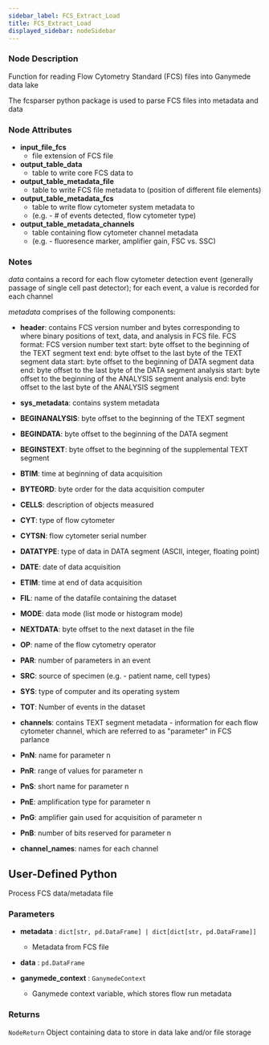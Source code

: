 ```yaml
---
sidebar_label: FCS_Extract_Load
title: FCS_Extract_Load
displayed_sidebar: nodeSidebar
---
```


### Node Description

Function for reading Flow Cytometry Standard (FCS) files into Ganymede data lake

The fcsparser python package is used to parse FCS files into metadata and data

### Node Attributes

- **input_file_fcs**
  - file extension of FCS file
- **output_table_data**
  - table to write core FCS data to
- **output_table_metadata_file**
  - table to write FCS file metadata to (position of different file elements)
- **output_table_metadata_fcs**
  - table to write flow cytometer system metadata to
  - (e.g. - # of events detected, flow cytometer type)
- **output_table_metadata_channels**
  - table containing flow cytometer channel metadata
  - (e.g. - fluoresence marker, amplifier gain, FSC vs. SSC)

### Notes

*data* contains a record for each flow cytometer detection event
(generally passage of single cell past detector); for each event, a value is recorded for
each channel

*metadata* comprises of the following components:

- **header**: contains FCS version number and bytes corresponding to where binary positions of text, data, and analysis in FCS file.
FCS format: FCS version number
text start: byte offset to the beginning of the TEXT segment
text end: byte offset to the last byte of the TEXT segment
data start: byte offset to the beginning of DATA segment
data end: byte offset to the last byte of the DATA segment
analysis start: byte offset to the beginning of the ANALYSIS segment
analysis end: byte offset to the last byte of the ANALYSIS segment

- **sys_metadata**: contains system metadata
- **BEGINANALYSIS**: byte offset to the beginning of the TEXT segment
- **BEGINDATA**: byte offset to the beginning of the DATA segment
- **BEGINSTEXT**: byte offset to the beginning of the supplemental TEXT segment
- **BTIM**: time at beginning of data acquisition
- **BYTEORD**: byte order for the data acquisition computer
- **CELLS**: description of objects measured
- **CYT**: type of flow cytometer
- **CYTSN**: flow cytometer serial number
- **DATATYPE**: type of data in DATA segment (ASCII, integer, floating point)
- **DATE**: date of data acquisition
- **ETIM**: time at end of data acquisition
- **FIL**: name of the datafile containing the dataset
- **MODE**: data mode (list mode or histogram mode)
- **NEXTDATA**: byte offset to the next dataset in the file
- **OP**: name of the flow cytometry operator
- **PAR**: number of parameters in an event
- **SRC**: source of specimen (e.g. - patient name, cell types)
- **SYS**: type of computer and its operating system
- **TOT**: Number of events in the dataset

- **channels**: contains TEXT segment metadata - information for each flow cytometer channel, which are referred to as "parameter" in FCS parlance
- **PnN**: name for parameter n
- **PnR**: range of values for parameter n
- **PnS**: short name for parameter n
- **PnE**: amplification type for parameter n
- **PnG**: amplifier gain used for acquisition of parameter n
- **PnB**: number of bits reserved for parameter n

- **channel_names**: names for each channel

## User-Defined Python

Process FCS data/metadata file

### Parameters

- **metadata** : `dict[str, pd.DataFrame] | dict[dict[str, pd.DataFrame]]`
    - Metadata from FCS file
- **data** : `pd.DataFrame`

- **ganymede_context** : `GanymedeContext`
    - Ganymede context variable, which stores flow run metadata

### Returns

`NodeReturn`
  Object containing data to store in data lake and/or file storage